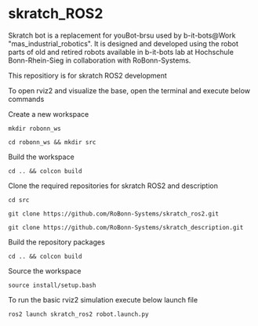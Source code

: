# skratch_ROS2
Skratch bot is a replacement for youBot-brsu used by b-it-bots@Work "mas_industrial_robotics". It is designed and developed using the robot parts of old and retired robots available in b-it-bots lab at Hochschule Bonn-Rhein-Sieg in collaboration with RoBonn-Systems.

This repositiory is for skratch ROS2 development

To open rviz2 and visualize the base, open the terminal and execute below commands

Create a new workspace

    mkdir robonn_ws

    cd robonn_ws && mkdir src

Build the workspace

    cd .. && colcon build

Clone the required repositories for skratch ROS2 and description 

    cd src

    git clone https://github.com/RoBonn-Systems/skratch_ros2.git

    git clone https://github.com/RoBonn-Systems/skratch_description.git

Build the repository packages

    cd .. && colcon build

Source the workspace

    source install/setup.bash

To run the basic rviz2 simulation execute below launch file

    ros2 launch skratch_ros2 robot.launch.py
